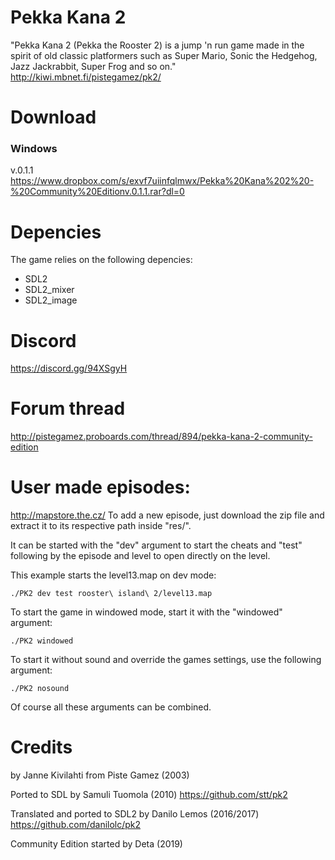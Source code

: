 # Pekka Kana 2
"Pekka Kana 2 (Pekka the Rooster 2) is a jump 'n run game made in the spirit of old classic platformers such as Super Mario, Sonic the Hedgehog, Jazz Jackrabbit, Super Frog and so on."
http://kiwi.mbnet.fi/pistegamez/pk2/


# Download

### Windows
v.0.1.1
https://www.dropbox.com/s/exvf7uiinfqlmwx/Pekka%20Kana%202%20-%20Community%20Editionv.0.1.1.rar?dl=0

# Depencies

The game relies on the following depencies:
* SDL2
* SDL2_mixer
* SDL2_image

# Discord
https://discord.gg/94XSgyH

# Forum thread
http://pistegamez.proboards.com/thread/894/pekka-kana-2-community-edition

# User made episodes:
http://mapstore.the.cz/
To add a new episode, just download the zip file and extract it to its respective path inside "res/".

It can be started with the "dev" argument to start the
cheats and "test" following by the episode and level to
open directly on the level.

This example starts the level13.map on dev mode:
```
./PK2 dev test rooster\ island\ 2/level13.map
```

To start the game in windowed mode, start it with the "windowed" argument:
```
./PK2 windowed
```

To start it without sound and override the games settings, use the following argument:
```
./PK2 nosound
```

Of course all these arguments can be combined.

# Credits
by Janne Kivilahti from Piste Gamez (2003)

Ported to SDL by Samuli Tuomola (2010)
https://github.com/stt/pk2

Translated and ported to SDL2 by Danilo Lemos (2016/2017)
https://github.com/danilolc/pk2

Community Edition started by Deta (2019)
